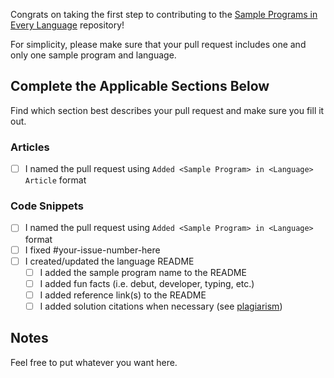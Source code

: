 Congrats on taking the first step to contributing to the [Sample Programs in Every Language][1] repository!

For simplicity, please make sure that your pull request includes one and only one sample program and language.

## Complete the Applicable Sections Below

Find which section best describes your pull request and make sure you fill
it out.

### Articles

- [ ] I named the pull request using `Added <Sample Program> in <Language> Article` format

### Code Snippets

- [ ] I named the pull request using `Added <Sample Program> in <Language>` format
- [ ] I fixed #your-issue-number-here
- [ ] I created/updated the language README
  - [ ] I added the sample program name to the README
  - [ ] I added fun facts (i.e. debut, developer, typing, etc.)
  - [ ] I added reference link(s) to the README
  - [ ] I added solution citations when necessary (see [plagiarism][2])

## Notes

Feel free to put whatever you want here.

[1]: https://therenegadecoder.com/code/sample-programs-in-every-language/
[2]: https://github.com/TheRenegadeCoder/sample-programs/blob/master/CONTRIBUTING.md#plagiarism
